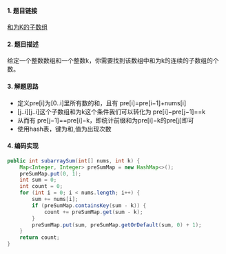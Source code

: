 
#### 1. 题目链接
[和为K的子数组](https://leetcode-cn.com/problems/subarray-sum-equals-k/)

#### 2. 题目描述
给定一个整数数组和一个整数k，你需要找到该数组中和为k的连续的子数组的个数。

#### 3. 解题思路

* 定义pre[i]为[0..i]里所有数的和，且有 pre[i]=pre[i−1]+nums[i]
* [j..i][j..i]这个子数组和为k这个条件我们可以转化为 pre[i]−pre[j−1]==k
* 从而有 pre[j−1]==pre[i]−k，即统计前缀和为pre[i]−k的pre[j]即可
* 使用hash表，键为和,值为出现次数

#### 4. 编码实现
``` java
public int subarraySum(int[] nums, int k) {
    Map<Integer, Integer> preSumMap = new HashMap<>();
    preSumMap.put(0, 1);
    int sum = 0;
    int count = 0;
    for (int i = 0; i < nums.length; i++) {
        sum += nums[i];
        if (preSumMap.containsKey(sum - k)) {
            count += preSumMap.get(sum - k);
        }
        preSumMap.put(sum, preSumMap.getOrDefault(sum, 0) + 1);
    }
    return count;
}
```
